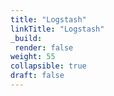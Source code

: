 ```yaml
---
title: "Logstash"
linkTitle: "Logstash"
_build:
 render: false 
weight: 55
collapsible: true
draft: false
---
```



